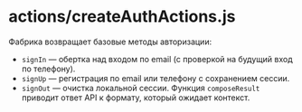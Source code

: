# actions/createAuthActions.js

Фабрика возвращает базовые методы авторизации:
- `signIn` — обертка над входом по email (с проверкой на будущий вход по телефону).
- `signUp` — регистрация по email или телефону с сохранением сессии.
- `signOut` — очистка локальной сессии.
Функция `composeResult` приводит ответ API к формату, который ожидает контекст.
